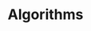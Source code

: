 ---
title: "Algorithms"
description: "Thuật toán"
slug: "algo"
image: "algorithms.png"
style:
    background: "#2a9d8f"
    color: "#fff"
---